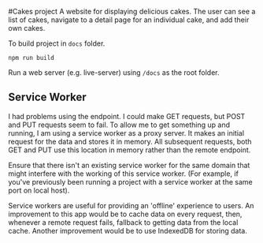 #Cakes project
A website for displaying delicious cakes. The user can see a list of cakes, navigate to a detail page for an individual cake, and add their own cakes.

To build project in `docs` folder.
```
npm run build
```
Run a web server (e.g. live-server) using `/docs` as the root folder.

## Service Worker

I had problems using the endpoint. I could make GET requests, but POST and PUT requests seem to fail. To allow me to get something up and running, I am using a service worker as a proxy server. It makes an initial request for the data and stores it in memory. All subsequent requests, both GET and PUT use this location in memory rather than the remote endpoint.

Ensure that there isn't an existing service worker for the same domain that might interfere with the working of this service worker. (For example, if you've previously been running a project with a service worker at the same port on local host).

Service workers are useful for providing an 'offline' experience to users. An improvement to this app would be to cache data on every request, then, whenever a remote request fails, fallback to getting data from the local cache. Another improvement would be to use IndexedDB for storing data.

